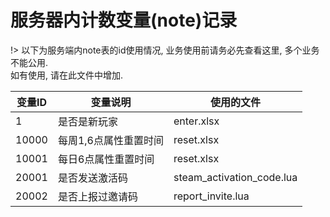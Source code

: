 # 服务器内计数变量(note)记录

!> 以下为服务端内note表的id使用情况, 业务使用前请务必先查看这里, 多个业务不能公用.  
如有使用, 请在此文件中增加.

| 变量ID | 变量说明 | 使用的文件 |
| - | - | - |
| 1 | 是否是新玩家 | enter.xlsx |
| 10000	| 每周1,6点属性重置时间 | reset.xlsx |
| 10001 | 每日6点属性重置时间 | reset.xlsx |
| 20001	| 是否发送激活码 | steam_activation_code.lua |
| 20002 | 是否上报过邀请码 | report_invite.lua |